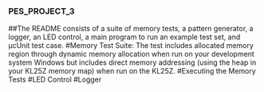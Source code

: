 ### PES_PROJECT_3
##The README consists of a suite of memory tests, a pattern generator, a logger, an LED control, a main program to run an example test set, and μcUnit test case.
#Memory Test Suite:
The test includes allocated memory region through dynamic memory allocation when run on your development system Windows  but includes direct memory addressing (using the heap in your KL25Z memory map) when run on the KL25Z.
#Executing the Memory Tests
#LED Control
#Logger
